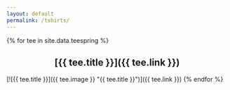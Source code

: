 ```yaml
---
layout: default
permalink: /tshirts/
---
```


<style>h2{ text-align: center; } .entry img{ max-width: 500px; }</style>

{% for tee in site.data.teespring %}
## [{{ tee.title }}]({{ tee.link }})
[![{{ tee.title }}]({{ tee.image }} "{{ tee.title }}")]({{ tee.link }})
{% endfor %}

